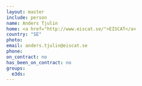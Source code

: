 ```yaml
---
layout: master
include: person
name: Anders Tjulin
home: <a href="http://www.eiscat.se/">EISCAT</a>
country: "SE"
photo:
email: anders.tjulin@eiscat.se
phone:
on_contract: no
has_been_on_contract: no
groups:
  e3ds:
---
```

